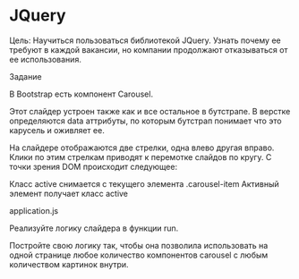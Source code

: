# JQuery

Цель: Научиться пользоваться библиотекой JQuery. Узнать почему ее требуют в каждой вакансии, но компании продолжают отказываться от ее использования.

Задание</br>

В Bootstrap есть компонент Carousel.

Этот слайдер устроен также как и все остальное в бутстрапе. В верстке определяются data аттрибуты, по которым бутстрап понимает что это карусель и оживляет ее.

На слайдере отображаются две стрелки, одна влево другая вправо. Клики по этим стрелкам приводят к перемотке слайдов по кругу. С точки зрения DOM происходит следующее:

Класс active снимается с текущего элемента .carousel-item
Активный элемент получает класс active

application.js

Реализуйте логику слайдера в функции run.

Постройте свою логику так, чтобы она позволила использовать на одной странице любое количество компонентов carousel с любым количеством картинок внутри.
